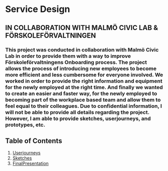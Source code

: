 # Service Design
## IN COLLABORATION WITH MALMÖ CIVIC LAB & FÖRSKOLEFÖRVALTNINGEN
### This project was conducted in collaboration with Malmö Civic Lab in order to provide them with a way to improve Förskoleförvaltningens Onboarding process. The project allows the process of introducing new employees to become more efficient and less cumbersome for everyone involved. We worked in order to provide the right information and equipment for the newly employed at the right time. And finally we wanted to create an easier and faster way, for the newly employed to becoming part of the workplace based team and allow them to feel equal to their colleagues. Due to confidential information, I will not be able to provide all details regarding the project. However, I am able to provide sketches, userjourneys, and prototypes, etc.

## Table of Contents
1. [Userjourneys](https://github.com/lucaskasa/ServiceDesign/tree/main/Userjourney)
2. [Sketches](https://github.com/lucaskasa/ServiceDesign/tree/main/Sketches)
3. [FinalPresentation](https://github.com/lucaskasa/ServiceDesign/tree/main/Final%20Presentation)